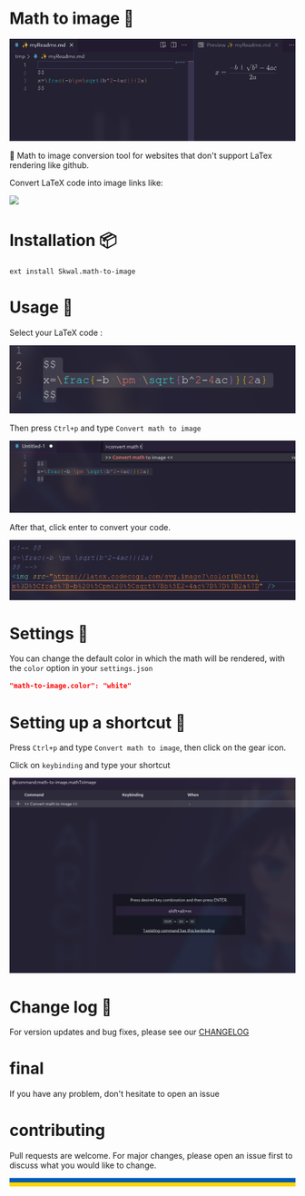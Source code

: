 # Math to image 📏

![](https://github.com/SkwalExe/math-to-image/raw/main/images/gif.gif)

📏 Math to image conversion tool for websites that don't support LaTex rendering like github.

Convert LaTeX code into image links like:  
<!-- $x=\frac{-b\pm\sqrt{b^2-4ac}}{2a}$ --> <img src="https://latex.codecogs.com/svg.image?\small%20\color{White}x%3D%5Cfrac%7B-b%5Cpm%5Csqrt%7Bb%5E2-4ac%7D%7D%7B2a%7D" />

# Installation 📦

```
ext install Skwal.math-to-image
```

# Usage 📝

Select your LaTeX code : 

![](https://github.com/SkwalExe/math-to-image/raw/main/images/1.png)

Then press `Ctrl+p` and type `Convert math to image`

![](https://github.com/SkwalExe/math-to-image/raw/main/images/2.png)

After that, click enter to convert your code.

![](https://github.com/SkwalExe/math-to-image/raw/main/images/3.png)

# Settings 🔧

You can change the default color in which the math will be rendered, with the `color` option in your `settings.json`

```json
"math-to-image.color": "white"
```

# Setting up a shortcut 🔧

Press `Ctrl+p` and type `Convert math to image`, then click on the gear icon.

Click on `keybinding` and type your shortcut 

![](https://github.com/SkwalExe/math-to-image/raw/main/images/4.png)

# Change log 📝

For version updates and bug fixes, please see our [CHANGELOG](CHANGELOG.md)

# final

If you have any problem, don't hesitate to open an issue

# contributing

Pull requests are welcome. For major changes, please open an issue first to discuss what you would like to change.

<a href="https://github.com/SkwalExe#ukraine"><img src="https://raw.githubusercontent.com/SkwalExe/SkwalExe/main/ukraine.jpg" width="100%" height="15px" /></a>